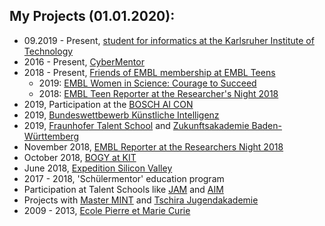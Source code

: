 ## My Projects (01.01.2020):

* 09.2019 - Present, [student for informatics at the Karlsruher Institute of Technology](https://www.informatik.kit.edu/2004.php)
* 2016 - Present, [CyberMentor](https://www.cybermentor.de)
* 2018 - Present, [Friends of EMBL membership at EMBL Teens](https://www.embl.de/leben/friends/en)
  - 2019: [EMBL Women in Science: Courage to Succeed](https://malvikasharan.github.io/EMBL-Women-2019/)
  - 2018: [EMBL Teen Reporter at the Researcher's Night 2018](https://news.embl.de/events/ern2018/)
* 2019, Participation at the [BOSCH AI CON](https://www.bosch-ai.com/ai-con/)
* 2019, [Bundeswettbewerb Künstliche Intelligenz](https://bw-ki.de)
* 2019, [Fraunhofer Talent School](https://www.fraunhofer.de/de/jobs-und-karriere/schueler/Nachwuchsprogramme/talent-schools.html) and [Zukunftsakademie Baden-Württemberg](https://www.bwstiftung.de/zukunftsakademie-bw/)
* November 2018, [EMBL Reporter at the Researchers Night 2018](https://news.embl.de/events/ern2018/)
* October 2018, [BOGY at KIT](https://www.informatik-bogy.de/praktikumsberichte/praktika-2018/oktober-kw-43/team-3/)
* June 2018, [Expedition Silicon Valley](https://master-mint.de/usa-2018/)
* 2017 - 2018, 'Schülermentor' education program
* Participation at Talent Schools like [JAM](http://www.jugendakademie-mannheim.de) and [AIM](https://www.aim-akademie.org/unser-programm/individuelle-bildung-und-erziehung/unsere-angebote/juniorakademie.html)
* Projects with [Master MINT](https://master-mint.de) and [Tschira Jugendakademie](https://www.tschira-jugendakademie.info)
* 2009 - 2013, [Ecole Pierre et Marie Curie](https://ecole.de/fr/)
